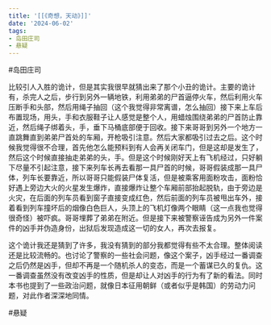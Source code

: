 ```yaml
---
title: '[[《奇想，天动》]]'
date: '2024-06-02'
tags:
- 岛田庄司
- 悬疑
---
```

#岛田庄司

比较引人入胜的诡计，但是其实我很早就猜出来了那个小丑的诡计。主要的诡计有，杀完人之后，步行到另外一辆地铁，利用弟弟的尸首逼停火车，然后利用火车压断手和头部，然后用绳子抽回（这个我觉得非常离谱，怎么抽回）接下来上车后布置现场，用头，手和衣服鞋子让人感觉是整个人，用蜡烛围绕弟弟的尸首防止靠近，然后绳子绑着头，手，垂下马桶底部便于回收。接下来哥哥到另外一个地方一直跳舞直到弟弟尸首处的车厢，开枪吸引注意。然后大家都吸引过去之后。这个时候我觉得很不合理，首先他怎么能预料到有人会再关闭车门，但是这却是发生了，然后这个时候直接抽走弟弟的头，手。但是这个时候刚好天上有飞机经过，只好躺下尽量不引起注意，接下来列车长再去看那一具尸首的时候，哥哥假装成那一具尸体，列车长要靠近，所以哥哥只能假装尸体复活，但是被乘客用面粉攻击，面粉恰好遇上旁边大火的火星发生爆炸，直接爆炸让整个车厢前部抬起脱轨，由于旁边是火灾，在后面的列车员看到窗子直接变成红色，然后前面的列车员被甩出车外，接着看到列车撞坏后的烟像白色巨人，头顶上的飞机灯像两个眼睛（这一点我也觉得很奇怪）被吓疯。哥哥埋葬了弟弟在附近。但是接下来被警察诬告成为另外一件案件的凶手并伪造身份，出狱后发现造成这一切的女人，再次去报复。

这个诡计我还是猜到了许多，我没有猜到的部分我都觉得有些不太合理。整体阅读还是比较流畅的。也讨论了警察的一些社会问题，像这个案子，凶手经过一番调查之后仍然是凶手，但却不再是一个随机杀人的变态，而是一个蓄谋已久的复仇。这一番调查虽然没有改变凶手的性质，但是却让人对凶手的行为有了新的看法。同时本书也提到了一些政治问题，就像日本征用朝鲜（或者似乎是韩国）的劳动力问题，对此作者深深地同情。

#悬疑

